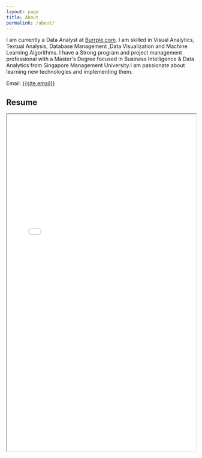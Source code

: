 ```yaml
---
layout: page
title: About
permalink: /about/
---
```

<p>
I am currently a Data Analyst at <a href="https://www.burpple.com/sg" target="_blank">Burrple.com</a>. I am skilled in Visual Analytics, Textual Analysis, Database Management ,Data Visualization and Machine Learning Algorithms. I have a Strong program and project management professional with a Master's Degree focused in Business Intelligence & Data Analytics from Singapore Management University.I am passionate about learning new technologies and implementing them. 
</p>

Email: <a href="mailto:{{site.email}}?Subject=From Blog Site:">{{site.email}}</a>

## Resume
<iframe src="/static/img/SMU Shreyansh Shivam.pdf" width="100%" height="900"></iframe>

